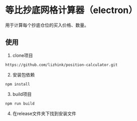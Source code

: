 # 等比抄底网格计算器（electron）
用于计算每个抄底仓位的买入价格、数量。

## 使用
1. clone项目
```
https://github.com/lizhink/position-calculator.git
```

2. 安装包依赖
```
npm install
```

3. build项目
```
npm run build
```

4. 在release文件夹下找到安装文件
